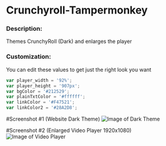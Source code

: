 # Crunchyroll-Tampermonkey
### Description: 
Themes CrunchyRoll (Dark) and enlarges the player

### Customization:
You can edit these values to get just the right look you want

```javascript
var player_width = '92%';
var player_height = '907px';
var bgColor = '#212529';
var plainTxtColor = '#ffffff';
var linkColor = '#F47521';
var linkColor2 = '#28A2D8';
```

#Screenshot #1 (Website Dark Theme)
![Image of Dark Theme](https://i.imgur.com/5Yil5rq.png)

#Screenshot #2 (Enlarged Video Player 1920x1080)
![Image of Video Player](https://i.imgur.com/UttPyS2.jpg)
